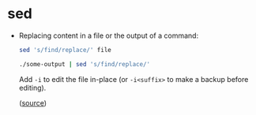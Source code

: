 # sed

- Replacing content in a file or the output of a command:

  ```bash
  sed 's/find/replace/' file

  ./some-output | sed 's/find/replace/'
  ```

  Add `-i` to edit the file in-place (or `-i<suffix>` to make a backup before
  editing).

  ([source](https://www.theunixschool.com/2014/08/sed-examples-remove-delete-chars-from-line-file.html))

